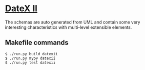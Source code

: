 # [DateX II](https://docs.datex2.eu)

The schemas are auto generated from UML and contain some very interesting
characteristics with multi-level extensible elements.

## Makefile commands

```console
$ ./run.py build datexii
$ ./run.py mypy datexii
$ ./run.py test datexii
```
